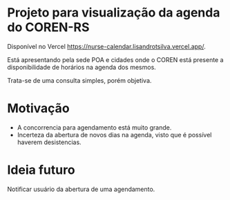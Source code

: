 # Projeto para visualização da agenda do COREN-RS

Disponível no Vercel
https://nurse-calendar.lisandrotsilva.vercel.app/.

Está apresentando pela sede POA e cidades onde o COREN está presente a disponibilidade de horários na agenda dos mesmos.

Trata-se de uma consulta simples, porém objetiva.

# Motivação

-   A concorrencia para agendamento está muito grande.
-   Incerteza da abertura de novos dias na agenda, visto que é possível haverem desistencias.

# Ideia futuro

Notificar usuário da abertura de uma agendamento.
